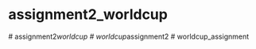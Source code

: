 # assignment2_worldcup
#   a s s i g n m e n t 2 _ w o r l d c u p  
 #   w o r l d c u p _ a s s i g n m e n t 2  
 #   w o r l d c u p _ a s s i g n m e n t  
 